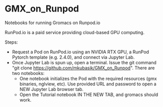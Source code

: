 # GMX_on_Runpod
Notebooks for running Gromacs on Runpod.io

RunPod.io is a paid service providing cloud-based GPU computing.  

Steps:

* Request a Pod on RunPod.io using an NVIDIA RTX GPU, a RunPod Pytorch template (e.g. 2.4.0), and connect via Jupyter Lab.
* Once Jupyter Lab is spun up, open a terminal.  Issue the git command "git clone https://github.com/mkubasik/GMX_on_Runpod".  There are two notebooks:
  * One notebook initializes the Pod with the required resources (gmx binaries, nglview, etc).  Use provided URL and password to open a NEW Jupyter Lab browser tab.
  * Open the Tutorial notebook IN THE NEW TAB, and gromacs should work.



